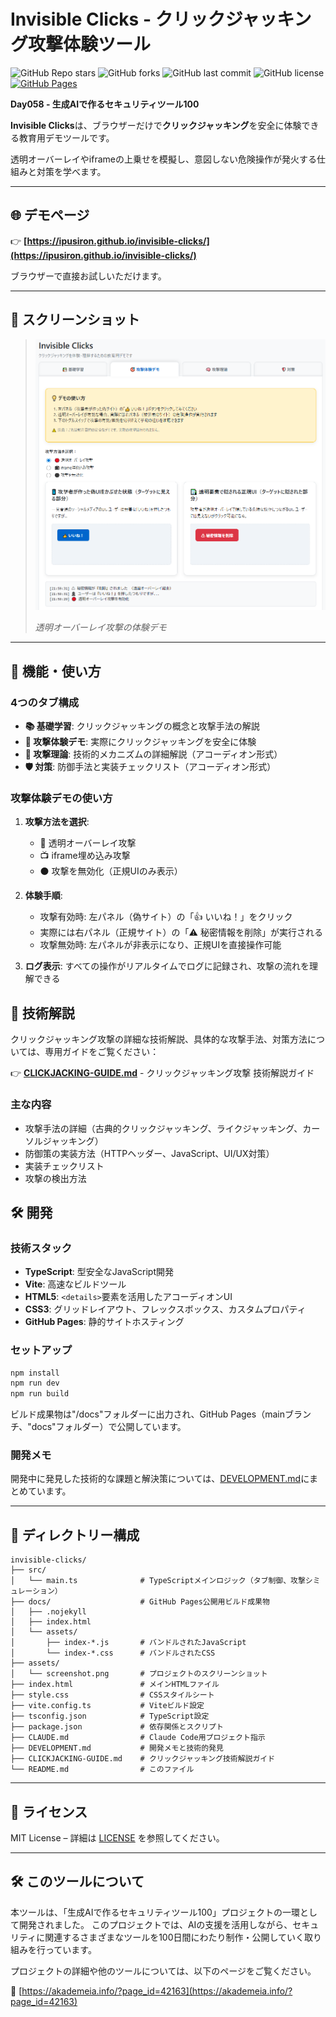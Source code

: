 <!--
---
title: Invisible Clicks
category: web-security
difficulty: 1
description: Experience clickjacking safely in the browser and learn common defenses.
tags: [clickjacking, web-security, education, typescript]
demo: https://ipusiron.github.io/invisible-clicks/
---
-->

# Invisible Clicks - クリックジャッキング攻撃体験ツール

![GitHub Repo stars](https://img.shields.io/github/stars/ipusiron/invisible-clicks?style=social)
![GitHub forks](https://img.shields.io/github/forks/ipusiron/invisible-clicks?style=social)
![GitHub last commit](https://img.shields.io/github/last-commit/ipusiron/invisible-clicks)
![GitHub license](https://img.shields.io/github/license/ipusiron/invisible-clicks)
[![GitHub Pages](https://img.shields.io/badge/demo-GitHub%20Pages-blue?logo=github)](https://ipusiron.github.io/invisible-clicks/)

**Day058 - 生成AIで作るセキュリティツール100**


**Invisible Clicks**は、ブラウザーだけで**クリックジャッキング**を安全に体験できる教育用デモツールです。

透明オーバーレイやiframeの上乗せを模擬し、意図しない危険操作が発火する仕組みと対策を学べます。

---

## 🌐 デモページ

👉 **[https://ipusiron.github.io/invisible-clicks/](https://ipusiron.github.io/invisible-clicks/)**

ブラウザーで直接お試しいただけます。

---

## 📸 スクリーンショット

>![透明オーバーレイ攻撃の体験デモ](assets/screenshot.png)
>
>*透明オーバーレイ攻撃の体験デモ*

---

## 🧪 機能・使い方

### 4つのタブ構成

- **📚 基礎学習**: クリックジャッキングの概念と攻撃手法の解説
- **🎯 攻撃体験デモ**: 実際にクリックジャッキングを安全に体験
- **🧠 攻撃理論**: 技術的メカニズムの詳細解説（アコーディオン形式）
- **🛡️ 対策**: 防御手法と実装チェックリスト（アコーディオン形式）

### 攻撃体験デモの使い方

1. **攻撃方法を選択**:
   - 🔴 透明オーバーレイ攻撃
   - 📺 iframe埋め込み攻撃  
   - ⚫ 攻撃を無効化（正規UIのみ表示）

2. **体験手順**:
   - 攻撃有効時: 左パネル（偽サイト）の「👍 いいね！」をクリック
   - 実際には右パネル（正規サイト）の「⚠ 秘密情報を削除」が実行される
   - 攻撃無効時: 左パネルが非表示になり、正規UIを直接操作可能

3. **ログ表示**: すべての操作がリアルタイムでログに記録され、攻撃の流れを理解できる

## 📖 技術解説

クリックジャッキング攻撃の詳細な技術解説、具体的な攻撃手法、対策方法については、専用ガイドをご覧ください：

👉 **[CLICKJACKING-GUIDE.md](CLICKJACKING-GUIDE.md)** - クリックジャッキング攻撃 技術解説ガイド

### 主な内容
- 攻撃手法の詳細（古典的クリックジャッキング、ライクジャッキング、カーソルジャッキング）
- 防御策の実装方法（HTTPヘッダー、JavaScript、UI/UX対策）
- 実装チェックリスト
- 攻撃の検出方法

## 🛠 開発

### 技術スタック
- **TypeScript**: 型安全なJavaScript開発
- **Vite**: 高速なビルドツール
- **HTML5**: `<details>`要素を活用したアコーディオンUI
- **CSS3**: グリッドレイアウト、フレックスボックス、カスタムプロパティ
- **GitHub Pages**: 静的サイトホスティング

### セットアップ

```bash
npm install
npm run dev
npm run build
```

ビルド成果物は"/docs"フォルダーに出力され、GitHub Pages（mainブランチ、"docs"フォルダー）で公開しています。

### 開発メモ

開発中に発見した技術的な課題と解決策については、[DEVELOPMENT.md](DEVELOPMENT.md)にまとめています。

---

## 📂 ディレクトリー構成

```
invisible-clicks/
├── src/
│   └── main.ts              # TypeScriptメインロジック（タブ制御、攻撃シミュレーション）
├── docs/                    # GitHub Pages公開用ビルド成果物
│   ├── .nojekyll
│   ├── index.html
│   └── assets/
│       ├── index-*.js       # バンドルされたJavaScript
│       └── index-*.css      # バンドルされたCSS
├── assets/
│   └── screenshot.png       # プロジェクトのスクリーンショット
├── index.html               # メインHTMLファイル
├── style.css                # CSSスタイルシート
├── vite.config.ts           # Viteビルド設定
├── tsconfig.json            # TypeScript設定
├── package.json             # 依存関係とスクリプト
├── CLAUDE.md                # Claude Code用プロジェクト指示
├── DEVELOPMENT.md           # 開発メモと技術的発見
├── CLICKJACKING-GUIDE.md    # クリックジャッキング技術解説ガイド
└── README.md                # このファイル
```

---

## 📄 ライセンス

MIT License – 詳細は [LICENSE](LICENSE) を参照してください。

---

## 🛠 このツールについて
本ツールは、「生成AIで作るセキュリティツール100」プロジェクトの一環として開発されました。
このプロジェクトでは、AIの支援を活用しながら、セキュリティに関連するさまざまなツールを100日間にわたり制作・公開していく取り組みを行っています。

プロジェクトの詳細や他のツールについては、以下のページをご覧ください。

🔗 [https://akademeia.info/?page_id=42163](https://akademeia.info/?page_id=42163)